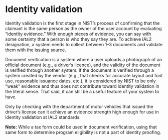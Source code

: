 # Identity validation

Identity validation is the first stage in NIST’s process of confirming that the claimant is the same person as the owner of the user account by evaluating “identity evidence.” With enough pieces of evidence, you can say with some certainty that a person is who they say they are. To achieve IAL2 designation, a system needs to collect between 1–3 documents and validate them with the issuing source.

Document verification is a system where a user uploads a photograph of an official document (e.g., a driver’s licence), and the validity of the document is verified through another system. If the document is verified through a system created by the vendor (e.g., that checks for accurate layout and font use, reasonable issuance dates, etc.), it is considered by NIST to be only “weak” evidence and thus does not contribute toward identity validation in the literal sense. That said, it can still be a useful feature of your system to have.

Only by checking with the department of motor vehicles that issued the driver’s license can it achieve an evidence strength high enough for use in identity validation at IAL2 standards.

**Note:** While a tax form could be used in document verification, using that same form to determine program eligibility is not a part of identity proofing.
